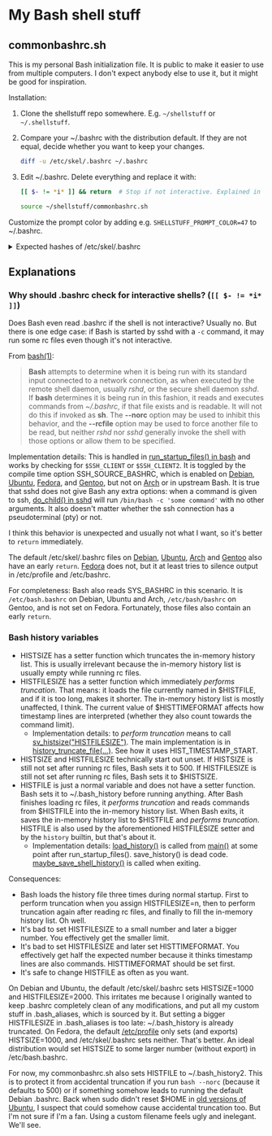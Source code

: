 # My Bash shell stuff

## commonbashrc.sh

This is my personal Bash initialization file. It is public to make it easier to use from multiple computers. I don't expect anybody else to use it, but it might be good for inspiration.

Installation:

1. Clone the shellstuff repo somewhere. E.g. `~/shellstuff` or `~/.shellstuff`.

2. Compare your ~/.bashrc with the distribution default. If they are not equal, decide whether you want to keep your changes.

   ```bash
   diff -u /etc/skel/.bashrc ~/.bashrc
   ```

3. Edit ~/.bashrc. Delete everything and replace it with:

   ```bash
   [[ $- != *i* ]] && return  # Stop if not interactive. Explained in shellstuff/README.md.

   source ~/shellstuff/commonbashrc.sh
   ```

Customize the prompt color by adding e.g. `SHELLSTUFF_PROMPT_COLOR=47` to ~/.bashrc.

<details><summary>Expected hashes of /etc/skel/.bashrc</summary>

Just to be safe, here are the most recent versions of /etc/skel/.bashrc in various distributions as of this writing. commonbashrc.sh should already cover everything they do. If the hash doesn't match anymore, perhaps the distribution added something new that might be worth a look.

| Distribution | sha256sum /etc/skel/.bashrc                                      | Permalink                                                                                                                                 | Latest                                                                                        |
| ------------ | ---------------------------------------------------------------- | ----------------------------------------------------------------------------------------------------------------------------------------- | --------------------------------------------------------------------------------------------- |
| Debian       | afae8986f549c6403410e029f9cce7983311512d04b1f02af02e4ce0af0dd2bf | [2015-01-29](https://sources.debian.org/src/bash/5.2.15-2/debian/skel.bashrc/)                                                            | [link](https://sources.debian.org/src/bash/latest/debian/skel.bashrc/)                        |
| Ubuntu       | 342099da4dd28c394d3f8782d90d7465cb2eaa611193f8f378d6918261cb9bb8 | [unknown date](https://git.launchpad.net/ubuntu/+source/bash/tree/debian/skel.bashrc?id=f4a6a7f308779b118b4e8efecb87d4ad86f2d587)         | [link](https://git.launchpad.net/ubuntu/+source/bash/tree/debian/skel.bashrc)                 |
| Arch         | 959bc596166c9758fdd68836581f6b8f1d6fdb947d580bf24dce607998a077b8 | [2023-02-02](https://gitlab.archlinux.org/archlinux/packaging/packages/bash/-/blob/6c4e8435a132bbf5924055e6e940e9a5bc95e0bf/dot.bashrc)   | [link](https://gitlab.archlinux.org/archlinux/packaging/packages/bash/-/blob/main/dot.bashrc) |
| Fedora       | c5566fb3645f14ef9f8fd2bcb0ad468bf6ef8a0c51a55633cb57f4c3e572aac6 | [2022-11-06](https://src.fedoraproject.org/rpms/bash/blob/b05f1d7a2338ad5f398190370e415a795d792d46/f/dot-bashrc)                          | [link](https://src.fedoraproject.org/rpms/bash/blob/rawhide/f/dot-bashrc)                     |
| Gentoo       | e280e34af6e830c93adb6285f66ead4812ddfb2bbc6a7ff618467f4c933f6446 | [2015-08-08](https://gitweb.gentoo.org/repo/gentoo.git/tree/app-shells/bash/files/dot-bashrc?id=56bd759df1d0c750a065b8c845e93d5dfa6b549d) | [link](https://gitweb.gentoo.org/repo/gentoo.git/tree/app-shells/bash/files/dot-bashrc)       |

</details>

## Explanations

### Why should .bashrc check for interactive shells? (`[[ $- != *i* ]]`)

Does Bash even read .bashrc if the shell is not interactive? Usually no. But there is one edge case: if Bash is started by sshd with a `-c` command, it may run some rc files even though it's not interactive.

From [bash(1)](https://man.archlinux.org/man/bash.1):

> **Bash** attempts to determine when it is being run with its standard input connected to a network connection, as when executed by the remote shell daemon, usually _rshd_, or the secure shell daemon _sshd_. If **bash** determines it is being run in this fashion, it reads and executes commands from _~/.bashrc_, if that file exists and is readable. It will not do this if invoked as **sh**. The **--norc** option may be used to inhibit this behavior, and the **--rcfile** option may be used to force another file to be read, but neither _rshd_ nor _sshd_ generally invoke the shell with those options or allow them to be specified.

Implementation details: This is handled in [run_startup_files() in bash](https://github.com/bminor/bash/blob/ec8113b9861375e4e17b3307372569d429dec814/shell.c#L1136) and works by checking for `$SSH_CLIENT` or `$SSH_CLIENT2`. It is toggled by the compile time option SSH_SOURCE_BASHRC, which is enabled on [Debian](https://sources.debian.org/src/bash/latest/debian/patches/deb-bash-config.diff/), [Ubuntu](https://git.launchpad.net/ubuntu/+source/bash/tree/debian/patches/deb-bash-config.diff), [Fedora](https://src.fedoraproject.org/rpms/bash/blob/rawhide/f/bash-3.2-ssh_source_bash.patch), and [Gentoo](https://gitweb.gentoo.org/repo/gentoo.git/tree/app-shells/bash/bash-9999.ebuild#:~:text=DSSH_SOURCE_BASHRC), but not on [Arch](https://gitlab.archlinux.org/archlinux/packaging/packages/bash/-/blob/main/PKGBUILD) or in upstream Bash. It is true that sshd does not give Bash any extra options: when a command is given to ssh, [do_child() in sshd](https://github.com/openssh/openssh-portable/blob/3c6ab63b383b0b7630da175941e01de9db32a256/session.c#L1705) will run `/bin/bash -c 'some command'` with no other arguments. It also doesn't matter whether the ssh connection has a pseudoterminal (pty) or not.

I think this behavior is unexpected and usually not what I want, so it's better to `return` immediately.

The default /etc/skel/.bashrc files on [Debian](https://sources.debian.org/src/bash/5.2.15-2/debian/skel.bashrc/#L5), [Ubuntu](https://git.launchpad.net/ubuntu/+source/bash/tree/debian/skel.bashrc?id=f4a6a7f308779b118b4e8efecb87d4ad86f2d587#n5), [Arch](https://gitlab.archlinux.org/archlinux/packaging/packages/bash/-/blob/6c4e8435a132bbf5924055e6e940e9a5bc95e0bf/dot.bashrc#L5) and [Gentoo](https://gitweb.gentoo.org/repo/gentoo.git/tree/app-shells/bash/files/dot-bashrc?id=56bd759df1d0c750a065b8c845e93d5dfa6b549d#n9) also have an early `return`. [Fedora](https://src.fedoraproject.org/rpms/bash/blob/b05f1d7a2338ad5f398190370e415a795d792d46/f/dot-bashrc) does not, but it at least tries to silence output in /etc/profile and /etc/bashrc.

For completeness: Bash also reads SYS_BASHRC in this scenario. It is `/etc/bash.bashrc` on Debian, Ubuntu and Arch, `/etc/bash/bashrc` on Gentoo, and is not set on Fedora. Fortunately, those files also contain an early `return`.

### Bash history variables

- HISTSIZE has a setter function which truncates the in-memory history list. This is usually irrelevant because the in-memory history list is usually empty while running rc files.
- HISTFILESIZE has a setter function which immediately _performs truncation_. That means: it loads the file currently named in $HISTFILE, and if it is too long, makes it shorter. The in-memory history list is mostly unaffected, I think. The current value of $HISTTIMEFORMAT affects how timestamp lines are interpreted (whether they also count towards the command limit).
  - Implementation details: to _perform truncation_ means to call [sv_histsize("HISTFILESIZE")](https://github.com/bminor/bash/blob/ec8113b9861375e4e17b3307372569d429dec814/variables.c#L6117). The main implementation is in [history_truncate_file(...)](https://github.com/bminor/bash/blob/ec8113b9861375e4e17b3307372569d429dec814/lib/readline/histfile.c#L514). See how it uses HIST_TIMESTAMP_START.
- HISTSIZE and HISTFILESIZE technically start out unset. If HISTSIZE is still not set after running rc files, Bash sets it to 500. If HISTFILESIZE is still not set after running rc files, Bash sets it to $HISTSIZE.
- HISTFILE is just a normal variable and does not have a setter function. Bash sets it to ~/.bash_history before running anything. After Bash finishes loading rc files, it _performs truncation_ and reads commands from $HISTFILE into the in-memory history list. When Bash exits, it saves the in-memory history list to $HISTFILE and _performs truncation_. HISTFILE is also used by the aforementioned HISTFILESIZE setter and by the `history` builtin, but that's about it.
  - Implementation details: [load_history()](https://github.com/bminor/bash/blob/ec8113b9861375e4e17b3307372569d429dec814/bashhist.c#L313) is called from [main()](https://github.com/bminor/bash/blob/ec8113b9861375e4e17b3307372569d429dec814/shell.c) at some point after run_startup_files(). save_history() is dead code. [maybe_save_shell_history()](https://github.com/bminor/bash/blob/ec8113b9861375e4e17b3307372569d429dec814/bashhist.c#L476) is called when exiting.

Consequences:

- Bash loads the history file three times during normal startup. First to perform truncation when you assign HISTFILESIZE=n, then to perform truncation again after reading rc files, and finally to fill the in-memory history list. Oh well.
- It's bad to set HISTFILESIZE to a small number and later a bigger number. You effectively get the smaller limit.
- It's bad to set HISTFILESIZE and later set HISTTIMEFORMAT. You effectively get half the expected number because it thinks timestamp lines are also commands. HISTTIMEFORMAT should be set first.
- It's safe to change HISTFILE as often as you want.

On Debian and Ubuntu, the default /etc/skel/.bashrc sets HISTSIZE=1000 and HISTFILESIZE=2000. This irritates me because I originally wanted to keep .bashrc completely clean of any modifications, and put all my custom stuff in .bash_aliases, which is sourced by it. But setting a bigger HISTFILESIZE in .bash_aliases is too late: ~/.bash_history is already truncated. On Fedora, the default [/etc/profile](https://pagure.io/setup/blob/c01ca2665ab3ab95e9569083c3e3011ec312a6ca/f/profile) only sets (and exports) HISTSIZE=1000, and /etc/skel/.bashrc sets neither. That's better. An ideal distribution would set HISTSIZE to some larger number (without export) in /etc/bash.bashrc.

For now, my commonbashrc.sh also sets HISTFILE to ~/.bash_history2. This is to protect it from accidental truncation if you run `bash --norc` (because it defaults to 500) or if something somehow leads to running the default Debian .bashrc. Back when sudo didn't reset $HOME in [old versions of Ubuntu](https://askubuntu.com/questions/1186999/how-does-sudo-handle-home-differently-since-19-10), I suspect that could somehow cause accidental truncation too. But I'm not sure if I'm a fan. Using a custom filename feels ugly and inelegant. We'll see.
